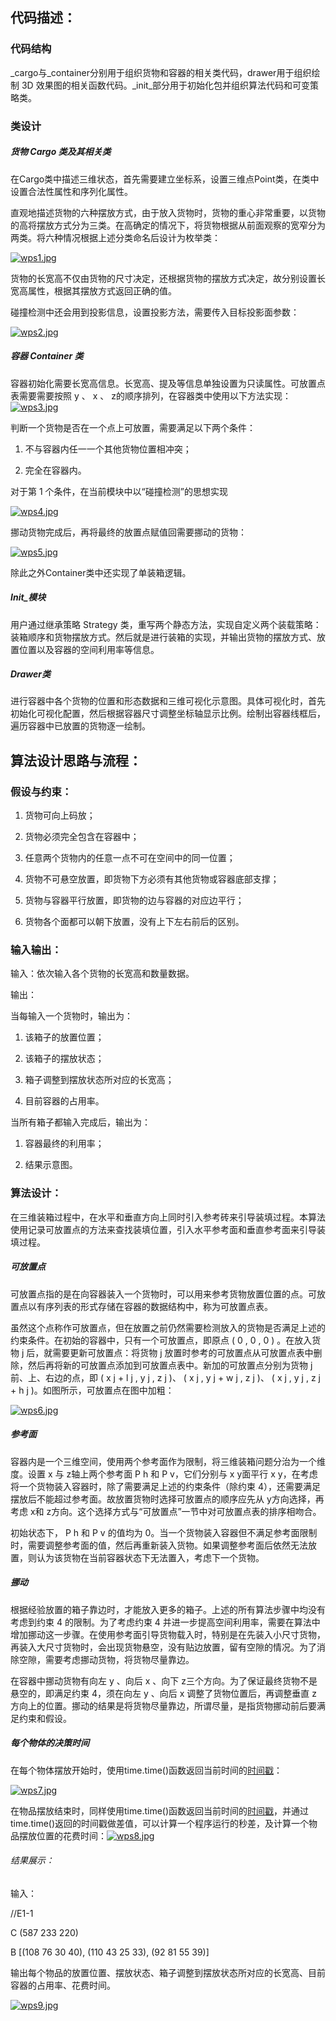 ## 代码描述：

### 代码结构

\_cargo与\_container分别用于组织货物和容器的相关类代码，drawer用于组织绘制 3D 效果图的相关函数代码。\_init_部分用于初始化包并组织算法代码和可变策略类。

### 类设计

##### 货物 Cargo 类及其相关类

在Cargo类中描述三维状态，首先需要建立坐标系，设置三维点Point类，在类中设置合法性属性和序列化属性。

直观地描述货物的六种摆放方式，由于放入货物时，货物的重心非常重要，以货物的高将摆放方式分为三类。在高确定的情况下，将货物根据从前面观察的宽窄分为两类。将六种情况根据上述分类命名后设计为枚举类：

[![wps1.jpg](https://i.postimg.cc/zv2ZL1wM/wps1.jpg)](https://postimg.cc/30Gb6VcC) 

货物的长宽高不仅由货物的尺寸决定，还根据货物的摆放方式决定，故分别设置长宽高属性，根据其摆放方式返回正确的值。

碰撞检测中还会用到投影信息，设置投影方法，需要传入目标投影面参数：

[![wps2.jpg](https://i.postimg.cc/ZKgz445v/wps2.jpg)](https://postimg.cc/mtQ5SxMT)

 

##### 容器 Container 类

容器初始化需要长宽高信息。长宽高、提及等信息单独设置为只读属性。可放置点表需要需要按照 y 、 x 、 z的顺序排列，在容器类中使用以下方法实现：[![wps3.jpg](https://i.postimg.cc/DZ5RDKNZ/wps3.jpg)](https://postimg.cc/BLLhLR49)

判断一个货物是否在一个点上可放置，需要满足以下两个条件：

1. 不与容器内任一一个其他货物位置相冲突；

2. 完全在容器内。

对于第 1 个条件，在当前模块中以“碰撞检测”的思想实现

[![wps4.jpg](https://i.postimg.cc/J7695MJY/wps4.jpg)](https://postimg.cc/Cd8PFycb) 

挪动货物完成后，再将最终的放置点赋值回需要挪动的货物：

[![wps5.jpg](https://i.postimg.cc/DzTDwZk0/wps5.jpg)](https://postimg.cc/gxg4MG0b) 

除此之外Container类中还实现了单装箱逻辑。

##### Init_模块

用户通过继承策略 Strategy 类，重写两个静态方法，实现自定义两个装载策略：装箱顺序和货物摆放方式。然后就是进行装箱的实现，并输出货物的摆放方式、放置位置以及容器的空间利用率等信息。

##### Drawer类

进行容器中各个货物的位置和形态数据和三维可视化示意图。具体可视化时，首先初始化可视化配置，然后根据容器尺寸调整坐标轴显示比例。绘制出容器线框后，遍历容器中已放置的货物逐一绘制。

 

## 算法设计思路与流程：

### 假设与约束：

1. 货物可向上码放；

2. 货物必须完全包含在容器中；

3. 任意两个货物内的任意一点不可在空间中的同一位置；

4. 货物不可悬空放置，即货物下方必须有其他货物或容器底部支撑；

5. 货物与容器平行放置，即货物的边与容器的对应边平行；

6. 货物各个面都可以朝下放置，没有上下左右前后的区别。

### 输入输出：

输入：依次输入各个货物的长宽高和数量数据。

输出：

当每输入一个货物时，输出为：

1. 该箱子的放置位置；

2. 该箱子的摆放状态；

3. 箱子调整到摆放状态所对应的长宽高；

4. 目前容器的占用率。

当所有箱子都输入完成后，输出为：

1. 容器最终的利用率；

2. 结果示意图。

### 算法设计：

在三维装箱过程中，在水平和垂直方向上同时引入参考砖来引导装填过程。本算法使用记录可放置点的方法来查找装填位置，引入水平参考面和垂直参考面来引导装填过程。

##### 可放置点

可放置点指的是在向容器装入一个货物时，可以用来参考货物放置位置的点。可放置点以有序列表的形式存储在容器的数据结构中，称为可放置点表。

虽然这个点称作可放置点，但在放置之前仍然需要检测放入的货物是否满足上述的约束条件。在初始的容器中，只有一个可放置点，即原点 ( 0 , 0 , 0 ) 。在放入货物 j 后，就需要更新可放置点：将货物 j 放置时参考的可放置点从可放置点表中删除，然后再将新的可放置点添加到可放置点表中。新加的可放置点分别为货物 j 前、上、右边的点，即 ( x j + l j , y j , z j )、 ( x j , y j + w j , z j )、 ( x j , y j , z j + h j )。如图所示，可放置点在图中加粗：



[![wps6.jpg](https://i.postimg.cc/3Rrc2cwH/wps6.jpg)](https://postimg.cc/rdbjkgWh) 

##### 参考面

容器内是一个三维空间，使用两个参考面作为限制，将三维装箱问题分治为一个维度。设置 x 与 z轴上两个参考面 P h 和 P v，它们分别与 x y面平行 x y，在考虑将一个货物装入容器时，除了需要满足上述的约束条件（除约束 4），还需要满足摆放后不能超过参考面。故放置货物时选择可放置点的顺序应先从 y方向选择，再考虑 x和 z方向。这个选择方式与“可放置点”一节中对可放置点表的排序相吻合。

初始状态下， P h 和 P v 的值均为 0。当一个货物装入容器但不满足参考面限制时，需要调整参考面的值，然后再重新装入货物。如果调整参考面后依然无法放置，则认为该货物在当前容器状态下无法置入，考虑下一个货物。

##### 挪动

根据经验放置的箱子靠边时，才能放入更多的箱子。上述的所有算法步骤中均没有考虑到约束 4 的限制。为了考虑约束 4 并进一步提高空间利用率，需要在算法中增加挪动这一步骤。在使用参考面引导货物载入时，特别是在先装入小尺寸货物，再装入大尺寸货物时，会出现货物悬空，没有贴边放置，留有空隙的情况。为了消除空隙，需要考虑挪动货物，将货物尽量靠边。

在容器中挪动货物有向左 y 、向后 x 、向下 z三个方向。为了保证最终货物不是悬空的，即满足约束 4，须在向左 y 、向后 x 调整了货物位置后，再调整垂直 z 方向上的位置。挪动的结果是将货物尽量靠边，所谓尽量，是指货物挪动前后要满足约束和假设。

#####  每个物体的决策时间

在每个物体摆放开始时，使用time.time()函数返回当前时间的[时间戳](https://so.csdn.net/so/search?q=时间戳&spm=1001.2101.3001.7020)：

[![wps7.jpg](https://i.postimg.cc/8k00rwQq/wps7.jpg)](https://postimg.cc/kDWc0Q5c) 

在物品摆放结束时，同样使用time.time()函数返回当前时间的[时间戳](https://so.csdn.net/so/search?q=时间戳&spm=1001.2101.3001.7020)，并通过time.time()返回的时间戳做差值，可以计算一个程序运行的秒差，及计算一个物品摆放位置的花费时间：[![wps8.jpg](https://i.postimg.cc/2S4cMDbD/wps8.jpg)](https://postimg.cc/bZw9S49C)

###### 结果展示：

输入：

//E1-1

C (587 233 220)

B [(108 76 30 40), (110 43 25 33), (92 81 55 39)]

输出每个物品的放置位置、摆放状态、箱子调整到摆放状态所对应的长宽高、目前容器的占用率、花费时间。

[![wps9.jpg](https://i.postimg.cc/4dFBV4Mz/wps9.jpg)](https://postimg.cc/BLHTG3J6) 
